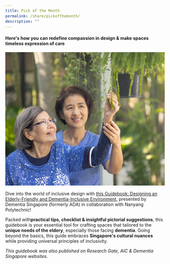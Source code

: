 ```yaml
---
title: Pick of the Month
permalink: /share/pickofthemonth/
description: ""
---
```

#### **Here's how you can redefine compassion in design &amp; make spaces timeless expression of care**

![](/images/nypelderly%20&amp;%20dementia.png)

Dive into the world of inclusive design with <a rel="noopene noreferrer" target="_blank" href="https://child.chi.sg/files/Sep%202023%20to%20Nov%202023/c%2025_nyp_guidebook_elderly-%20and%20dementia-inclusive%20environment.pdf">this Guidebook: Designing an Elderly-Friendly and Dementia-Inclusive Environment</a>, presented by Dementia Singapore (formerly ADA) in collaboration with Nanyang Polytechnic! 

Packed with**practical tips, checklist &amp; insightful pictorial suggestions**, this guidebook is your essential tool for crafting spaces that tailored to the **unique needs of the eldery**, especially those facing **dementia**. Going beyond the basics, this guide embraces **Singapore's cultural nuances** while providing universal principles of inclusivity. 

<em>This guidebook was also published on Research Gate, AIC &amp; Dementia Singapore websites.</em>